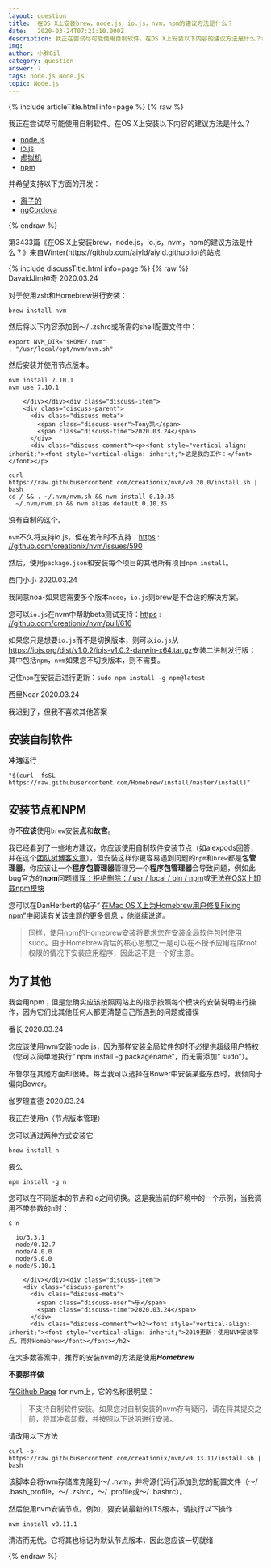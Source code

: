 ```yaml
---
layout: question
title:  在OS X上安装brew，node.js，io.js，nvm，npm的建议方法是什么？
date:   2020-03-24T07:21:10.000Z
description: 我正在尝试尽可能使用自制软件。在OS X上安装以下内容的建议方法是什么？node.jsio.js虚拟机npm并希望支持以下方面的开发：...
img: 
author: 小胖Gil
category: question
answer: 7
tags: node.js Node.js
topic: Node.js
---
```

<div class="article-root">
  <div class="article">
    {% include articleTitle.html info=page %}
    {% raw %}
    <div class="article-content"><p><font style="vertical-align: inherit;"><font style="vertical-align: inherit;">我正在尝试尽可能使用自制软件。</font><font style="vertical-align: inherit;">在OS X上安装以下内容的建议方法是什么？</font></font></p>

<ul>
<li><a href="http://nodejs.org/"><font style="vertical-align: inherit;"><font style="vertical-align: inherit;">node.js</font></font></a></li>
<li><a href="https://iojs.org/"><font style="vertical-align: inherit;"><font style="vertical-align: inherit;">io.js</font></font></a></li>
<li><a href="https://github.com/creationix/nvm"><font style="vertical-align: inherit;"><font style="vertical-align: inherit;">虚拟机</font></font></a></li>
<li><a href="https://www.npmjs.com/"><font style="vertical-align: inherit;"><font style="vertical-align: inherit;">npm</font></font></a></li>
</ul>

<p><font style="vertical-align: inherit;"><font style="vertical-align: inherit;">并希望支持以下方面的开发：</font></font></p>

<ul>
<li><a href="http://ionicframework.com/"><font style="vertical-align: inherit;"><font style="vertical-align: inherit;">离子的</font></font></a></li>
<li><a href="http://ngcordova.com/"><font style="vertical-align: inherit;"><font style="vertical-align: inherit;">ngCordova</font></font></a></li>
</ul></div>
    {% endraw %}
  </div>
  <p class="winter_mark">第3433篇《在OS X上安装brew，node.js，io.js，nvm，npm的建议方法是什么？》来自Winter(https://github.com/aiyld/aiyld.github.io)的站点</p>
  <div class="discuss-wrapper">
    {% include discussTitle.html info=page %}
    {% raw %}
    <div class="discuss-item">
        <div class="discuss-parent">
          <div class="discuss-meta">
            <span class="discuss-user">DavaidJim神奇</span>
            <span class="discuss-time">2020.03.24</span>
          </div>
          <div class="discuss-comment"><p><font style="vertical-align: inherit;"><font style="vertical-align: inherit;">对于使用zsh和Homebrew进行安装：</font></font></p>

<pre><code>brew install nvm
</code></pre>

<p><font style="vertical-align: inherit;"><font style="vertical-align: inherit;">然后将以下内容添加到〜/ .zshrc或所需的shell配置文件中：</font></font></p>

<pre><code>export NVM_DIR="$HOME/.nvm"<font></font>
. "/usr/local/opt/nvm/nvm.sh"<font></font>
</code></pre>

<p><font style="vertical-align: inherit;"><font style="vertical-align: inherit;">然后安装并使用节点版本。</font></font></p>

<pre><code>nvm install 7.10.1<font></font>
nvm use 7.10.1<font></font>
</code></pre></div>
        </div></div><div class="discuss-item">
        <div class="discuss-parent">
          <div class="discuss-meta">
            <span class="discuss-user">Tony凯</span>
            <span class="discuss-time">2020.03.24</span>
          </div>
          <div class="discuss-comment"><p><font style="vertical-align: inherit;"><font style="vertical-align: inherit;">这是我的工作：</font></font></p>

<pre><code>curl https://raw.githubusercontent.com/creationix/nvm/v0.20.0/install.sh | bash<font></font>
cd / &amp;&amp; . ~/.nvm/nvm.sh &amp;&amp; nvm install 0.10.35<font></font>
. ~/.nvm/nvm.sh &amp;&amp; nvm alias default 0.10.35<font></font>
</code></pre>

<p><font style="vertical-align: inherit;"><font style="vertical-align: inherit;">没有自制的这个。</font></font></p>

<p><code>nvm</code><font style="vertical-align: inherit;"><font style="vertical-align: inherit;">不久将支持io.js，但在发布时不支持：</font><a href="https://github.com/creationix/nvm/issues/590" rel="nofollow"><font style="vertical-align: inherit;">https</font></a><font style="vertical-align: inherit;"> : </font></font><a href="https://github.com/creationix/nvm/issues/590" rel="nofollow"><font style="vertical-align: inherit;"><font style="vertical-align: inherit;">//github.com/creationix/nvm/issues/590</font></font></a></p>

<p><font style="vertical-align: inherit;"><font style="vertical-align: inherit;">然后，使用</font></font><code>package.json</code><font style="vertical-align: inherit;"><font style="vertical-align: inherit;">和</font><font style="vertical-align: inherit;">安装每个项目的其他所有项目</font></font><code>npm install</code><font style="vertical-align: inherit;"><font style="vertical-align: inherit;">。</font></font></p></div>
        </div></div><div class="discuss-item">
        <div class="discuss-parent">
          <div class="discuss-meta">
            <span class="discuss-user">西门小小</span>
            <span class="discuss-time">2020.03.24</span>
          </div>
          <div class="discuss-comment"><p><font style="vertical-align: inherit;"><font style="vertical-align: inherit;">我同意noa-如果您需要多个版本</font></font><code>node</code><font style="vertical-align: inherit;"><font style="vertical-align: inherit;">，</font></font><code>io.js</code><font style="vertical-align: inherit;"><font style="vertical-align: inherit;">则brew是不合适的解决方案。</font></font></p>

<p><font style="vertical-align: inherit;"><font style="vertical-align: inherit;">您可以</font></font><code>io.js</code><font style="vertical-align: inherit;"><font style="vertical-align: inherit;">在nvm中</font><font style="vertical-align: inherit;">帮助beta测试</font><font style="vertical-align: inherit;">支持：</font><a href="https://github.com/creationix/nvm/pull/616" rel="nofollow"><font style="vertical-align: inherit;">https</font></a><font style="vertical-align: inherit;"> : </font></font><a href="https://github.com/creationix/nvm/pull/616" rel="nofollow"><font style="vertical-align: inherit;"><font style="vertical-align: inherit;">//github.com/creationix/nvm/pull/616</font></font></a></p>

<p><font style="vertical-align: inherit;"><font style="vertical-align: inherit;">如果您只是想要</font></font><code>io.js</code><font style="vertical-align: inherit;"><font style="vertical-align: inherit;">而不是切换版本，则可以</font></font><code>io.js</code><font style="vertical-align: inherit;"><font style="vertical-align: inherit;">从</font></font><a href="https://iojs.org/dist/v1.0.2/iojs-v1.0.2-darwin-x64.tar.gz" rel="nofollow"><font style="vertical-align: inherit;"><font style="vertical-align: inherit;">https://iojs.org/dist/v1.0.2/iojs-v1.0.2-darwin-x64.tar.gz</font></font></a><font style="vertical-align: inherit;"><font style="vertical-align: inherit;">安装二进制发行版</font><font style="vertical-align: inherit;">；</font><font style="vertical-align: inherit;">其中包括</font></font><code>npm</code><font style="vertical-align: inherit;"><font style="vertical-align: inherit;">，</font></font><code>nvm</code><font style="vertical-align: inherit;"><font style="vertical-align: inherit;">如果您不切换版本，则不需要。</font></font></p>

<p><font style="vertical-align: inherit;"><font style="vertical-align: inherit;">记住</font></font><code>npm</code><font style="vertical-align: inherit;"><font style="vertical-align: inherit;">在安装后</font><font style="vertical-align: inherit;">进行更新</font><font style="vertical-align: inherit;">：</font></font><code>sudo npm install -g npm@latest</code></p></div>
        </div></div><div class="discuss-item">
        <div class="discuss-parent">
          <div class="discuss-meta">
            <span class="discuss-user">西里Near</span>
            <span class="discuss-time">2020.03.24</span>
          </div>
          <div class="discuss-comment"><p><font style="vertical-align: inherit;"><font style="vertical-align: inherit;">我迟到了，但我不喜欢其他答案</font></font></p>

<h2><font style="vertical-align: inherit;"><font style="vertical-align: inherit;">安装自制软件</font></font></h2>

<p><strong><font style="vertical-align: inherit;"><font style="vertical-align: inherit;">冲泡</font></font></strong><font style="vertical-align: inherit;"><font style="vertical-align: inherit;">运行</font></font></p>

<pre><code>"$(curl -fsSL https://raw.githubusercontent.com/Homebrew/install/master/install)"
</code></pre>

<h2><font style="vertical-align: inherit;"><font style="vertical-align: inherit;">安装节点和NPM</font></font></h2>

<p><font style="vertical-align: inherit;"><font style="vertical-align: inherit;">你</font></font><strong><font style="vertical-align: inherit;"><font style="vertical-align: inherit;">不应该</font></font></strong><font style="vertical-align: inherit;"><font style="vertical-align: inherit;">使用</font></font><code>brew</code><font style="vertical-align: inherit;"><font style="vertical-align: inherit;">安装</font></font><strong><font style="vertical-align: inherit;"><font style="vertical-align: inherit;">点</font></font></strong><font style="vertical-align: inherit;"><font style="vertical-align: inherit;">和</font></font><strong><font style="vertical-align: inherit;"><font style="vertical-align: inherit;">故宫</font></font></strong><font style="vertical-align: inherit;"><font style="vertical-align: inherit;">。   </font></font></p>

<p><font style="vertical-align: inherit;"><font style="vertical-align: inherit;">我已经看到了一些地方建议，你应该使用自制软件安装节点（如alexpods回答，并在这个</font></font><a href="http://blog.teamtreehouse.com/install-node-js-npm-mac" rel="noreferrer"><font style="vertical-align: inherit;"><font style="vertical-align: inherit;">团队树博客文章</font></font></a><font style="vertical-align: inherit;"><font style="vertical-align: inherit;">），但安装这样你更容易遇到问题的</font></font><code>npm</code><font style="vertical-align: inherit;"><font style="vertical-align: inherit;">和</font></font><code>brew</code><font style="vertical-align: inherit;"><font style="vertical-align: inherit;">都是</font></font><strong><font style="vertical-align: inherit;"><font style="vertical-align: inherit;">包管理器</font></font></strong><font style="vertical-align: inherit;"><font style="vertical-align: inherit;">，你应该让一个</font></font><strong><font style="vertical-align: inherit;"><font style="vertical-align: inherit;">程序包管理器</font></font></strong><font style="vertical-align: inherit;"><font style="vertical-align: inherit;">管理另一个</font></font><strong><font style="vertical-align: inherit;"><font style="vertical-align: inherit;">程序包管理器</font></font></strong><font style="vertical-align: inherit;"><font style="vertical-align: inherit;">会导致问题，例如此bug官方的</font></font><strong><font style="vertical-align: inherit;"><font style="vertical-align: inherit;">npm</font></font></strong><font style="vertical-align: inherit;"><font style="vertical-align: inherit;">问题</font></font><a href="https://github.com/npm/npm/issues/3794" rel="noreferrer"><font style="vertical-align: inherit;"><font style="vertical-align: inherit;">错误：拒绝删除：/ usr / local / bin / npm</font></font></a><font style="vertical-align: inherit;"><font style="vertical-align: inherit;">或</font></font><a href="https://stackoverflow.com/questions/33015001/cant-uninstall-npm-module-on-osx"><font style="vertical-align: inherit;"><font style="vertical-align: inherit;">无法在OSX上卸载npm模块</font></font></a></p>

<p><font style="vertical-align: inherit;"><font style="vertical-align: inherit;">您可以在DanHerbert的帖子“ </font></font><a href="https://gist.github.com/DanHerbert/9520689" rel="noreferrer"><font style="vertical-align: inherit;"><font style="vertical-align: inherit;">在Mac OS X上为Homebrew用户修复Fixing npm”中</font></font></a><font style="vertical-align: inherit;"><font style="vertical-align: inherit;">阅读有关该主题的更多信息   </font><font style="vertical-align: inherit;">，他继续说道。</font></font></p>

<blockquote>
  <p><font style="vertical-align: inherit;"><font style="vertical-align: inherit;">同样，使用npm的Homebrew安装将要求您在安装全局软件包时使用sudo。</font><font style="vertical-align: inherit;">由于Homebrew背后的核心思想之一是可以在不授予应用程序root权限的情况下安装应用程序，因此这不是一个好主意。</font></font></p>
</blockquote>

<h2><font style="vertical-align: inherit;"><font style="vertical-align: inherit;">为了其他</font></font></h2>

<p><font style="vertical-align: inherit;"><font style="vertical-align: inherit;">我会用npm；</font><font style="vertical-align: inherit;">但是您确实应该按照网站上的指示按照每个模块的安装说明进行操作，因为它们比其他任何人都更清楚自己所遇到的问题或错误</font></font></p></div>
        </div></div><div class="discuss-item">
        <div class="discuss-parent">
          <div class="discuss-meta">
            <span class="discuss-user">番长</span>
            <span class="discuss-time">2020.03.24</span>
          </div>
          <div class="discuss-comment"><p><font style="vertical-align: inherit;"><font style="vertical-align: inherit;">您应该使用nvm安装node.js，因为那样安装全局软件包时不必提供超级用户特权（您可以简单地执行“ npm install -g packagename”，而无需添加“ sudo”）。</font></font></p>

<p><font style="vertical-align: inherit;"><font style="vertical-align: inherit;">布鲁尔在其他方面却很棒。</font><font style="vertical-align: inherit;">每当我可以选择在Bower中安装某些东西时，我倾向于偏向Bower。</font></font></p></div>
        </div></div><div class="discuss-item">
        <div class="discuss-parent">
          <div class="discuss-meta">
            <span class="discuss-user">伽罗理查德</span>
            <span class="discuss-time">2020.03.24</span>
          </div>
          <div class="discuss-comment"><p><font style="vertical-align: inherit;"><font style="vertical-align: inherit;">我正在使用n（节点版本管理）</font></font></p>

<p><font style="vertical-align: inherit;"><font style="vertical-align: inherit;">您可以通过两种方式安装它</font></font></p>

<pre><code>brew install n
</code></pre>

<p><font style="vertical-align: inherit;"><font style="vertical-align: inherit;">要么</font></font></p>

<pre><code>npm install -g n
</code></pre>

<p><font style="vertical-align: inherit;"><font style="vertical-align: inherit;">您可以在不同版本的节点和io之间切换。</font><font style="vertical-align: inherit;">这是我当前的环境中的一个示例，当我调用不带参数的n时：</font></font></p>

<pre><code>$ n<font></font>
<font></font>
  io/3.3.1<font></font>
  node/0.12.7<font></font>
  node/4.0.0<font></font>
  node/5.0.0<font></font>
ο node/5.10.1 <font></font>
</code></pre></div>
        </div></div><div class="discuss-item">
        <div class="discuss-parent">
          <div class="discuss-meta">
            <span class="discuss-user">乐</span>
            <span class="discuss-time">2020.03.24</span>
          </div>
          <div class="discuss-comment"><h2><font style="vertical-align: inherit;"><font style="vertical-align: inherit;">2019更新：使用NVM安装节点，而非Homebrew</font></font></h2>

<p><font style="vertical-align: inherit;"><font style="vertical-align: inherit;">在大多数答案中，推荐的安装nvm的方法是使用</font></font><strong><em><font style="vertical-align: inherit;"><font style="vertical-align: inherit;">Homebrew</font></font></em></strong> </p>

<p><strong><font style="vertical-align: inherit;"><font style="vertical-align: inherit;">不要那样做</font></font></strong></p>

<p><font style="vertical-align: inherit;"><font style="vertical-align: inherit;">在</font></font><a href="https://github.com/creationix/nvm" rel="noreferrer" title="github页面"><font style="vertical-align: inherit;"><font style="vertical-align: inherit;">Github Page</font></font></a><font style="vertical-align: inherit;"><font style="vertical-align: inherit;"> for nvm上，它的名称很明显：</font></font></p>

<blockquote>
  <p><font style="vertical-align: inherit;"><font style="vertical-align: inherit;">不支持自制软件安装。</font><font style="vertical-align: inherit;">如果您对自制安装的nvm存有疑问，请在将其提交之前，将其冲煮卸载，并按照以下说明进行安装。</font></font></p>
</blockquote>

<p><font style="vertical-align: inherit;"><font style="vertical-align: inherit;">请改用以下方法</font></font></p>

<pre><code>curl -o- https://raw.githubusercontent.com/creationix/nvm/v0.33.11/install.sh | bash
</code></pre>

<p><font style="vertical-align: inherit;"><font style="vertical-align: inherit;">该脚本会将nvm存储库克隆到〜/ .nvm，并将源代码行添加到您的配置文件（〜/ .bash_profile，〜/ .zshrc，〜/ .profile或〜/ .bashrc）。</font></font></p>

<p><font style="vertical-align: inherit;"><font style="vertical-align: inherit;">然后使用nvm安装节点。</font><font style="vertical-align: inherit;">例如，要安装最新的LTS版本，请执行以下操作：</font></font></p>

<pre><code>nvm install v8.11.1
</code></pre>

<p><font style="vertical-align: inherit;"><font style="vertical-align: inherit;">清洁而无忧。</font><font style="vertical-align: inherit;">它将其也标记为默认节点版本，因此您应该一切就绪</font></font></p></div>
        </div></div>
    {% endraw %}
  </div>
<div>
